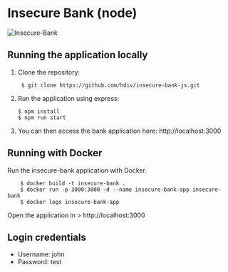 # Insecure Bank (node)
![Insecure-Bank](https://hdivsecurity.com/img/bank.png)
## Running the application locally

1. Clone the repository:

        $ git clone https://github.com/hdiv/insecure-bank-js.git

2. Run the application using express:

       $ npm install
       $ npm run start

3. You can then access the bank application here: http://localhost:3000

## Running with Docker

Run the insecure-bank application with Docker.

        $ docker build -t insecure-bank .
        $ docker run -p 3000:3000 -d --name insecure-bank-app insecure-bank
        $ docker logs insecure-bank-app

Open the application in > http://localhost:3000

## Login credentials
- Username: john
- Password: test
